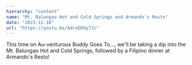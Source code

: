 ```yaml
---
hierarchy: "content"
name: "Mt. Balungao Hot and Cold Springs and Armando's Resto"
date: "2023-11-18"
url: "https://youtu.be/AdroEKUy7Jc"
---
```


This time on Au-venturous Buddy Goes To..., we'll be taking a dip into the Mt. Balungao Hot and Cold Springs, followed by a Filipino dinner at Armando's Resto!